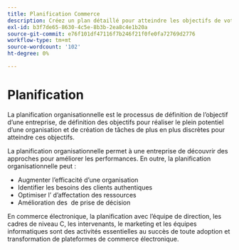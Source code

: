 ```yaml
---
title: Planification Commerce
description: Créez un plan détaillé pour atteindre les objectifs de votre projet Adobe Commerce.
exl-id: b3f7de65-8630-4c5e-8b3b-2ea8c4e1b20a
source-git-commit: e76f101df47116f7b246f21f0fe0fa72769d2776
workflow-type: tm+mt
source-wordcount: '102'
ht-degree: 0%

---
```


# Planification

La planification organisationnelle est le processus de définition de l’objectif d’une entreprise, de définition des objectifs pour réaliser le plein potentiel d’une organisation et de création de tâches de plus en plus discrètes pour atteindre ces objectifs.

La planification organisationnelle permet à une entreprise de découvrir des approches pour améliorer les performances. En outre, la planification organisationnelle peut : &#x200B;

- Augmenter l’efficacité d’une organisation &#x200B;
- Identifier les besoins des clients authentiques &#x200B;
- Optimiser l’&#x200B; d’affectation des ressources
- Amélioration des &#x200B; de prise de décision

En commerce électronique, la planification avec l’équipe de direction, les cadres de niveau C, les intervenants, le marketing et les équipes informatiques sont des activités essentielles au succès de toute adoption et transformation de plateformes de commerce électronique.
